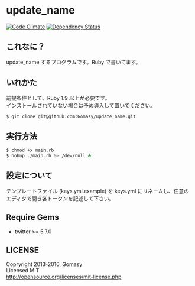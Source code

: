 update_name
===========
[![Code Climate](https://img.shields.io/codeclimate/github/Gomasy/update_name.svg?style=flat)](https://codeclimate.com/github/Gomasy/update_name)
[![Dependency Status](https://img.shields.io/gemnasium/Gomasy/update_name.svg?style=flat)](https://gemnasium.com/Gomasy/update_name)

## これなに？
update_name するプログラムです。Ruby で書いてます。

## いれかた
前提条件として、Ruby 1.9 以上が必要です。  
インストールされていない場合は予め導入して置いてください。
```sh
$ git clone git@github.com:Gomasy/update_name.git
```

## 実行方法
```sh
$ chmod +x main.rb
$ nohup ./main.rb &> /dev/null &
```

## 設定について
テンプレートファイル (keys.yml.example) を keys.yml にリネームし、任意のエディタで開き各トークンを記述して下さい。

## Require Gems
* twitter >= 5.7.0

## LICENSE
Copryright 2013-2016, Gomasy  
Licensed MIT  
http://opensource.org/licenses/mit-license.php
